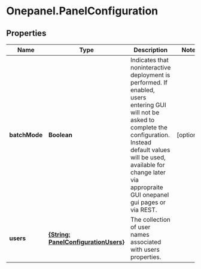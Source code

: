 # Onepanel.PanelConfiguration

## Properties
Name | Type | Description | Notes
------------ | ------------- | ------------- | -------------
**batchMode** | **Boolean** | Indicates that noninteractive deployment is performed. If enabled, users entering GUI will not be asked to complete the configuration. Instead default values will be used, available for change later via appropraite GUI onepanel gui pages or via REST.  | [optional] 
**users** | [**{String: PanelConfigurationUsers}**](PanelConfigurationUsers.md) | The collection of user names associated with users properties. | 


